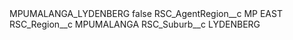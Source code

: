 <?xml version="1.0" encoding="UTF-8"?>
<CustomMetadata xmlns="http://soap.sforce.com/2006/04/metadata" xmlns:xsi="http://www.w3.org/2001/XMLSchema-instance" xmlns:xsd="http://www.w3.org/2001/XMLSchema">
    <label>MPUMALANGA_LYDENBERG</label>
    <protected>false</protected>
    <values>
        <field>RSC_AgentRegion__c</field>
        <value xsi:type="xsd:string">MP EAST</value>
    </values>
    <values>
        <field>RSC_Region__c</field>
        <value xsi:type="xsd:string">MPUMALANGA</value>
    </values>
    <values>
        <field>RSC_Suburb__c</field>
        <value xsi:type="xsd:string">LYDENBERG</value>
    </values>
</CustomMetadata>
